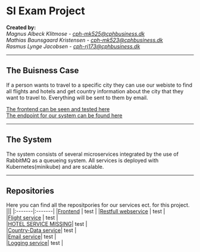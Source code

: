# SI Exam Project

**Created by:**  
*Magnus Albeck Klitmose - cph-mk525@cphbusiness.dk*  
*Mathias Baunsgaard Kristensen - cph-mk523@cphbusiness.dk*  
*Rasmus Lynge Jacobsen - cph-rj173@cphbusiness.dk*  

* * * 

## The Buisness Case
If a person wants to travel to a specific city they can use our webiste to find all flights and hotels and get country information about the city that they want to travel to.
Everything will be sent to them by email. 

[The frontend can be seen and tested here](http://134.209.254.220/)  
[The endpoint for our system can be found here](http://134.209.254.220:30800/)  

* * * 

## The System 
The system consists of several microservices integrated by the use of RabbitMQ as a queueing system. All services is deployed with Kubernetes(minikube) and are scalable.  

* * * 
## Repositories
Here you can find all the repositpories for our services ect. for this project. 
|||
|:-------|:-------|
|[Frontend](https://github.com/SoftSiGroupMMR/frontend) | test |
|[Restfull webservice](https://github.com/SoftSiGroupMMR/restfull) | test |  
|[Flight service](https://github.com/SoftSiGroupMMR/aggregator) | test |  
|[HOTEL SERVICE MISSING](https://github.com/SoftSiGroupMMR/)| test |  
|[Country-Data service](https://github.com/SoftSiGroupMMR/countryData)| test |  
|[Email service](https://github.com/SoftSiGroupMMR/countryData)| test |  
|[Logging service](https://github.com/SoftSiGroupMMR/LogDB)| test |  

